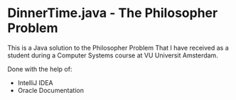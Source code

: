 # DinnerTime.java - The Philosopher Problem

This is a Java solution to the Philosopher Problem That I have received as a student during a Computer Systems course at VU Universit Amsterdam.

Done with the help of:
* IntelliJ IDEA
* Oracle Documentation
